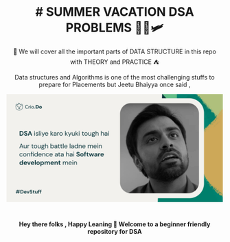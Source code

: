 <h1 align = "center">
# SUMMER VACATION DSA PROBLEMS 👨‍🚀🛩️
</h1>
<p align = "center"> 
🦖 We will cover all the important parts of DATA STRUCTURE
 in this repo with THEORY and PRACTICE ⛺ 
 </p>



<p align = "center"> 
 Data structures and Algorithms is one of the most challenging stuffs to prepare for Placements but Jeetu Bhaiyya once said ,
<br>
 
![App Screenshot](https://github.com/TridibD004/SUMMER-VACATION-DSA-PROBLEMS/blob/main/dsa-tough.jpeg)
</p>

<h1 align = "center" > </h1>

<h4 align = "center" > Hey there folks , Happy Leaning 🎃  Welcome to a beginner friendly repository for DSA  </h4>

<br>

